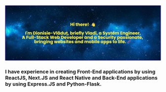 ![MasterHead](/bannerNew.png)

### I have experience in creating Front-End applications by using ReactJS, Next.JS and React Native and Back-End applications by using Express.JS and Python-Flask.

<!--
**vl4di99/vl4di99** is a ✨ _special_ ✨ repository because its `README.md` (this file) appears on your GitHub profile.

Here are some ideas to get you started:

- 🔭 I’m currently working on ...
- 🌱 I’m currently learning ...
- 👯 I’m looking to collaborate on ...
- 🤔 I’m looking for help with ...
- 💬 Ask me about ...
- 📫 How to reach me: ...
- 😄 Pronouns: ...
- ⚡ Fun fact: ...
-->
